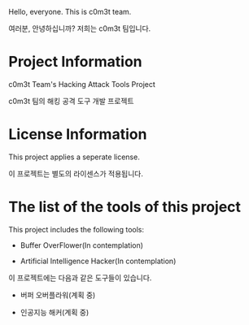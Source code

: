 Hello, everyone. This is c0m3t team.

여러분, 안녕하십니까? 저희는 c0m3t 팀입니다.

# Project Information
c0m3t Team's Hacking Attack Tools Project

c0m3t 팀의 해킹 공격 도구 개발 프로젝트

# License Information
This project applies a seperate license.

이 프로젝트는 별도의 라이센스가 적용됩니다.

# The list of the tools of this project
This project includes the following tools:

* Buffer OverFlower(In contemplation)

* Artificial Intelligence Hacker(In contemplation)

이 프로젝트에는 다음과 같은 도구들이 있습니다.

* 버퍼 오버플라워(계획 중)

* 인공지능 해커(계획 중)
